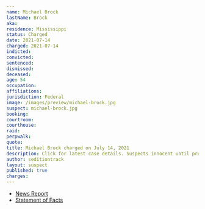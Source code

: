 ```yaml
---
name: Michael Brock
lastName: Brock
aka:
residence: Mississippi
status: Charged
date: 2021-07-14
charged: 2021-07-14
indicted:
convicted:
sentenced:
dismissed:
deceased:
age: 54
occupation:
affiliations:
jurisdiction: Federal
image: /images/preview/michael-brock.jpg
suspect: michael-brock.jpg
booking:
courtroom:
courthouse:
raid:
perpwalk:
quote:
title: Michael Brock charged on July 14, 2021
description: Click for latest case details. Suspects innocent until proven guilty.
author: seditiontrack
layout: suspect
published: true
charges:
---
```


- [News Report](https://www.wapt.com/article/mississippi-man-arrested-for-assault-on-officers-during-jan-6-attack-on-capitol/37093859)
- [Statement of Facts](https://www.justice.gov/usao-dc/case-multi-defendant/file/1413551/download)
